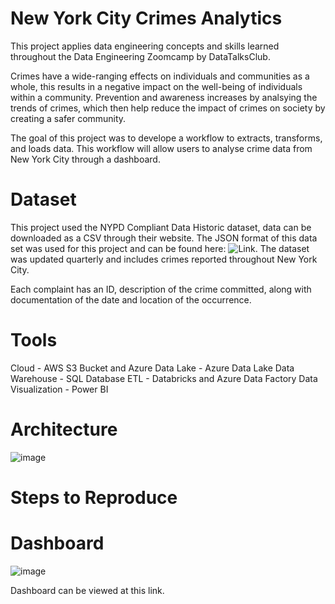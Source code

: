 # New York City Crimes Analytics
This project applies data engineering concepts and skills learned throughout the Data Engineering Zoomcamp by DataTalksClub.

Crimes have a wide-ranging effects on individuals and communities as a whole, this results in a negative impact on the well-being of individuals within a community. Prevention and awareness increases by analsying the trends of crimes, which then help reduce the impact of crimes on society by creating a safer community.

The goal of this project was to develope a workflow to extracts, transforms, and loads data. This workflow will allow users to analyse crime data from New York City through a dashboard.

# Dataset
This project used the NYPD Compliant Data Historic dataset, data can be downloaded as a CSV through their website. The JSON format of this data set was used for this project and can be found here: ![Link](https://drive.google.com/file/d/1lJBE-u9cbv6yowtLAeNc3Ovy5WmgY_Hs/view?usp=sharing). The dataset was updated quarterly and includes crimes reported throughout New York City.

Each complaint has an ID, description of the crime committed, along with documentation of the date and location of the occurrence. 

# Tools
Cloud - AWS S3 Bucket and Azure 
Data Lake - Azure Data Lake
Data Warehouse - SQL Database
ETL - Databricks and Azure Data Factory
Data Visualization - Power BI

# Architecture
![image](https://user-images.githubusercontent.com/121827505/230258864-063b5552-42b8-4840-b4eb-d2e88cdab6b4.png)

# Steps to Reproduce


# Dashboard
![image](https://user-images.githubusercontent.com/121827505/230258778-46dce08d-ed7b-489e-933a-70aebcc6d8f4.png)

Dashboard can be viewed at this link.
